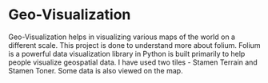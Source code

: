 # Geo-Visualization
Geo-Visualization helps in visualizing various maps of the world on a different scale. This project is done to understand more about folium. Folium is a powerful data visualization library in Python is built primarily to help people visualize geospatial data. I have used two tiles - Stamen Terrain and Stamen Toner. Some data is also viewed on the map.
